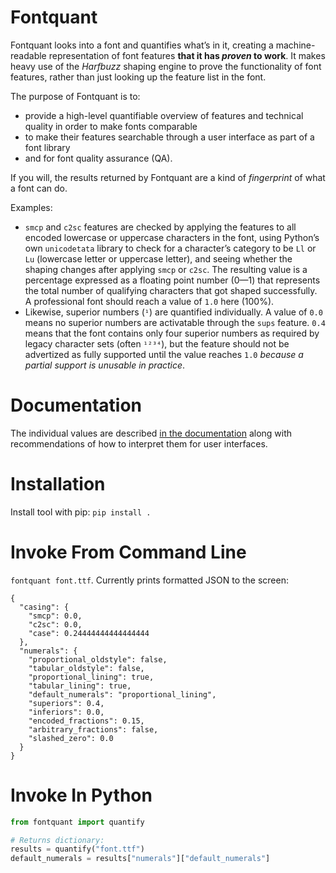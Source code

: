 # Fontquant

Fontquant looks into a font and quantifies what’s in it, creating a machine-readable representation of font features **that it has _proven_ to work**. It makes heavy use of the _Harfbuzz_ shaping engine to prove the functionality of font features, rather than just looking up the feature list in the font.

The purpose of Fontquant is to:
* provide a high-level quantifiable overview of features and technical quality in order to make fonts comparable
* to make their features searchable through a user interface as part of a font library
* and for font quality assurance (QA).

If you will, the results returned by Fontquant are a kind of _fingerprint_ of what a font can do.

Examples: 

* `smcp` and `c2sc` features are checked by applying the features to all encoded lowercase or uppercase characters in the font, using Python’s own `unicodetata` library to check for a character’s category to be `Ll` or `Lu` (lowercase letter or uppercase letter), and seeing whether the shaping changes after applying `smcp` or `c2sc`. The resulting value is a percentage expressed as a floating point number (0—1) that represents the total number of qualifying characters that got shaped successfully. A professional font should reach a value of `1.0` here (100%).
* Likewise, superior numbers (`¹`) are quantified individually. A value of `0.0` means no superior numbers are activatable through the `sups` feature. `0.4` means that the font contains only four superior numbers as required by legacy character sets (often `¹²³⁴`), but the feature should not be advertized as fully supported until the value reaches `1.0` _because a partial support is unusable in practice_.

# Documentation

The individual values are described [in the documentation](Lib/fontquant/README.md) along with recommendations of how to interpret them for user interfaces.

# Installation

Install tool with pip: `pip install .`

# Invoke From Command Line

`fontquant font.ttf`.
Currently prints formatted JSON to the screen:

```
{
  "casing": {
    "smcp": 0.0,
    "c2sc": 0.0,
    "case": 0.24444444444444444
  },
  "numerals": {
    "proportional_oldstyle": false,
    "tabular_oldstyle": false,
    "proportional_lining": true,
    "tabular_lining": true,
    "default_numerals": "proportional_lining",
    "superiors": 0.4,
    "inferiors": 0.0,
    "encoded_fractions": 0.15,
    "arbitrary_fractions": false,
    "slashed_zero": 0.0
  }
}
```

# Invoke In Python

```python
from fontquant import quantify

# Returns dictionary:
results = quantify("font.ttf")
default_numerals = results["numerals"]["default_numerals"]
```
